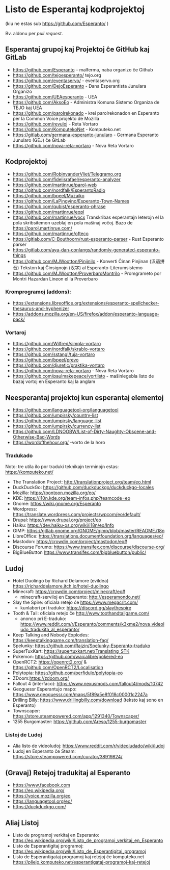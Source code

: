 # Listo de Esperantaj kodprojektoj

(kiu ne estas sub https://github.com/Esperanto/ )

Bv. aldonu per *pull request*.

## Esperantaj grupoj kaj Projektoj ĉe GitHub kaj GitLab

- https://github.com/Esperanto – malferma, naba organizo ĉe Github
- https://github.com/tejoesperanto/ tejo.org
- https://github.com/eventaservo/ - eventaservo.org
- https://github.com/DejoEsperanto - Dana Esperantista Junulara Organizo
- https://github.com/UEAesperanto - UEA
- https://github.com/AksoEo - Administra Komuna Sistemo Organiza de TEJO kaj UEA
- https://github.com/parolrekonado - krei parolrekonadon en Esperanto per la Common Voice projekto de Mozilla
- https://github.com/revuloj - Reta Vortaro
- https://github.com/KomputekoNet - Komputeko.net
- https://gitlab.com/germana-esperanto-junularo - Germana Esperanto Junularo (GEJ) ĉe GitLab
- https://github.com/nova-reta-vortaro - Nova Reta Vortaro 

## Kodprojektoj

- https://github.com/RobinvanderVliet/Telegramo.org
- https://github.com/fidelisrafael/esperanto-analyzer
- https://github.com/martinrue/parol-web
- https://github.com/nordfalk/EsperantoRadio
- https://github.com/bpeel/Muzaiko
- https://github.com/LaPingvino/Esperanto-Town-Names
- https://github.com/qubist/esperanto-phrase
- https://github.com/martinrue/eopl
- https://github.com/martinrue/vocx
  Transkribas esperantajn leterojn el la pola skribsitemon uzeblaj en pola maŝinaj voĉoj. Bazo de https://parol.martinrue.com/
- https://github.com/martinrue/ofteco
- https://gitlab.com/C-Bouthoorn/rust-esperanto-parser - Rust Esperanto parser
- https://gitlab.com/aya-dan-conlangs/randomly-generated-esperanto-things 
- https://github.com/MJWootton/Pinjinilo - Konverti Ĉinan Pinjinan (汉语拼音) Tekston kaj Ĉinsignojn (汉字) al Esperanto-Literumsistemo
- https://github.com/MJWootton/ProverbaroMontrilo - Promgrameto por Montri Hazardan Lineon el la Proverbaro

### Kromprogramoj (addons):

- https://extensions.libreoffice.org/extensions/esperanto-spellchecker-thesaurus-and-hyphenizer
- https://addons.mozilla.org/en-US/firefox/addon/esperanto-language-pack/

### Vortaroj

- https://github.com/Wilfred/simpla-vortaro
- https://github.com/nordfalk/skrablo-vortaro
- https://github.com/sstangl/tuja-vortaro
- https://github.com/bpeel/prevo
- https://github.com/djuretic/praktika-vortaro
- https://github.com/nova-reta-vortaro - Nova Reta Vortaro 
- https://github.com/paulmakepeace/vortlisto - maŝinlegebla listo de bazaj vortoj en Esperanto kaj la anglam


## Neesperantaj projektoj kun esperantaj elementoj

- https://github.com/languagetool-org/languagetool
- https://github.com/umpirsky/country-list
- https://github.com/umpirsky/language-list
- https://github.com/umpirsky/currency-list
- https://github.com/LDNOOBW/List-of-Dirty-Naughty-Obscene-and-Otherwise-Bad-Words
- https://wordofthehour.org/ -vorto de la horo 

### Tradukado

Noto: tre utila ilo por traduki teknikajn terminojn estas: https://komputeko.net/

- The Translation Project: http://translationproject.org/team/eo.html
- DuckDuckGo: https://github.com/duckduckgo/duckduckgo-locales
- Mozilla: https://pontoon.mozilla.org/eo/
- KDE: https://l10n.kde.org/team-infos.php?teamcode=eo
- Gnome: https://wiki.gnome.org/Esperanto
- Wordpress: https://translate.wordpress.com/projects/wpcom/eo/default/
- Drupal: https://www.drupal.org/project/eo
- Haiku: https://dev.haiku-os.org/wiki/i18n/eo/Info
- GIMP: https://gitlab.gnome.org/GNOME/gimp/blob/master/README.i18n
- LibreOffice: https://translations.documentfoundation.org/languages/eo/
- Mastodon: https://crowdin.com/project/mastodon/eo#
- Discourse Forumo: https://www.transifex.com/discourse/discourse-org/
- BigBlueButton https://www.transifex.com/bigbluebutton/public/

## Ludoj
- Hotel Duolingo by Richard Delamore (evildea) https://richarddelamore.itch.io/hotel-duolingo
- Minecraft: https://crowdin.com/project/minecraft/eo# 
  - minecraft-serviloj en Esperanto: http://esperamondo.net/
- Slay the Spire: oficiala retejo ĉe https://www.megacrit.com/
  - kunlabori pri traduko: https://discord.gg/slaythespire
- Tooth & Tail: oficiala retejo ĉe http://www.toothandtailgame.com/
  - anonco pri E-traduko: https://www.reddit.com/r/Esperanto/comments/k3xme2/nova_videoludo_tradukita_al_esperanto/
- Keep Talking and Nobody Explodes: https://keeptalkinggame.com/translation-faq/
- Spelunky: https://github.com/Rajzin/Spelunky-Esperanto-traduko
- SuperTuxKart: https://supertuxkart.net/Translating_STK
- Pokemon: https://github.com/waicalibre/pokered-eo
- OpenRCT2: https://openrct2.org/ & https://github.com/OpenRCT2/Localisation
- Polytopia: https://github.com/perfidulo/polytopia-eo
- ZDoom:https://zdoom.org/
- Fallout 4 (interfaco): https://www.nexusmods.com/fallout4/mods/10742
- Geoguessr Esperantujo mapo: https://www.geoguessr.com/maps/5f89a5e8f018c00001c2247a
- Drilling Billy: https://www.drillingbilly.com/download (teksto kaj sono en Esperanto)
- Townscaper: https://store.steampowered.com/app/1291340/Townscaper/
- 1255 Burgomaster: https://github.com/Areso/1255-burgomaster

### Listoj de Ludoj
- Alia listo de videoludoj: https://www.reddit.com/r/videoludado/wiki/ludoj
- Ludoj en Esperanto ĉe Steam: https://store.steampowered.com/curator/38919824/

## (Gravaj) Retejoj tradukitaj al Esperanto

- https://www.facebook.com
- https://eo.wikipedia.org/
- https://voice.mozilla.org/eo
- https://languagetool.org/eo/
- https://duckduckgo.com/

## Aliaj Listoj

- Listo de programoj verkitaj en Esperanto: https://eo.wikipedia.org/wiki/Listo_de_programoj_verkitaj_en_Esperanto
- Listo de Esperantigitaj programoj: https://eo.wikipedia.org/wiki/Listo_de_Esperantigitaj_programoj
- Listo de Esperantigataj programoj kaj retejoj ĉe komputeko.net https://pliejo.komputeko.net/esperantigataj-programoj-kaj-retejoj
